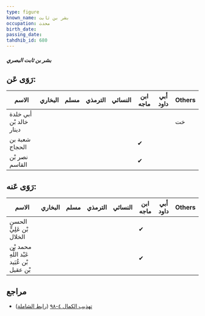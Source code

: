 ```yaml
---
type: figure
known_name: بشر بن ثابت
occupation: محدث
birth_date:
passing_date:
tahdhib_id: 680
---
```

##### بشر بن ثابت البصري

## رَوَى عَن:
| الاسم                   | البخاري | مسلم | الترمذي | النسائي | ابن ماجه | أبي داود | Others |
| ----------------------- | ------- | ---- | ------- | ------- | -------- | -------- | ------ |
| أبي خلدة خالد بْن دينار |         |      |         |         |          |          | خت     |
| شعبة بن الحجاج          |         |      |         |         | ✔        |          |        |
| نصر بْن القاسم          |         |      |         |         | ✔        |          |        |
## رَوَى عَنه:
| الاسم                                      | البخاري | مسلم | الترمذي | النسائي | ابن ماجه | أبي داود | Others |
| ------------------------------------------ | ------- | ---- | ------- | ------- | -------- | -------- | ------ |
| الحسن بْن عَلِيٍّ الخلال                   |         |      |         |         | ✔        |          |        |
| محمد بْن عَبْد اللَّهِ بْن عُبَيد بْن عقيل |         |      |         |         | ✔        |          |        |
## مراجع
- [تهذيب الكمال ٤-٩٨](obsidian://open?vault=Tahdhib-al-Kamal&file=Figures/٦٨٠-بشر%20بن%20ثابت%20البصري) ([رابط الشاملة](https://shamela.ws/book/3722/1612))